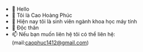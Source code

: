 - 👋 Hello
- 👀 Tôi là Cao Hoàng Phúc
- 🌱 Hiện nay tôi là sinh viên ngành khoa học máy tính
- 💞️ Độc thân
- 📫 Nếu bạn muốn liên hệ tôi có thể liên hệ: (mail:caophuc1412@gmail.com)

<!---
Ahindra121/Ahindra121 is a ✨ special ✨ repository because its `README.md` (this file) appears on your GitHub profile.
You can click the Preview link to take a look at your changes.
--->
